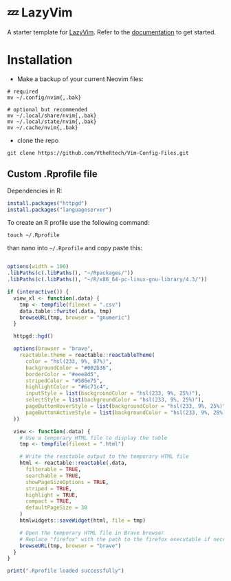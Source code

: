 # 💤 LazyVim

A starter template for [LazyVim](https://github.com/LazyVim/LazyVim).
Refer to the [documentation](https://lazyvim.github.io/installation) to get started.
# Installation

- Make a backup of your current Neovim files:
```
# required
mv ~/.config/nvim{,.bak}

# optional but recommended
mv ~/.local/share/nvim{,.bak}
mv ~/.local/state/nvim{,.bak}
mv ~/.cache/nvim{,.bak}
```

- clone the repo

```
git clone https://github.com/VtheRtech/Vim-Config-Files.git
```



## Custom .Rprofile file

Dependencies in R:
```r 
install.packages("httpgd")
install.packages("languageserver")
```


To create an R profile use the following command:

```shell
touch ~/.Rprofile
```

than nano into ``~/.Rprofile`` and copy paste this:

```r

options(width = 100)
.libPaths(c(.libPaths(), "~/Rpackages/"))
.libPaths(c(.libPaths(), "~/R/x86_64-pc-linux-gnu-library/4.3/"))

if (interactive()) {
  view_xl <- function(.data) {
    tmp <- tempfile(fileext = ".csv")
    data.table::fwrite(.data, tmp)
    browseURL(tmp, browser = "gnumeric")
  }

  httpgd::hgd()

  options(browser = "brave",
    reactable.theme = reactable::reactableTheme(
      color = "hsl(233, 9%, 87%)",
      backgroundColor = "#002b36",
      borderColor = "#eee8d5",
      stripedColor = "#586e75",
      highlightColor = "#6c71c4",
      inputStyle = list(backgroundColor = "hsl(233, 9%, 25%)"),
      selectStyle = list(backgroundColor = "hsl(233, 9%, 25%)"),
      pageButtonHoverStyle = list(backgroundColor = "hsl(233, 9%, 25%)"),
      pageButtonActiveStyle = list(backgroundColor = "hsl(233, 9%, 28%)")
  ))

  view <- function(.data) {
    # Use a temporary HTML file to display the table
    tmp <- tempfile(fileext = ".html")

    # Write the reactable output to the temporary HTML file
    html <- reactable::reactable(.data,
      filterable = TRUE,
      searchable = TRUE,
      showPageSizeOptions = TRUE,
      striped = TRUE,
      highlight = TRUE,
      compact = TRUE,
      defaultPageSize = 30
    )
    htmlwidgets::saveWidget(html, file = tmp)

    # Open the temporary HTML file in Brave browser
    # Replace "firefox" with the path to the firefox executable if necessary
    browseURL(tmp, browser = "brave")
  }
}

print(".Rprofile loaded successfully")


```

